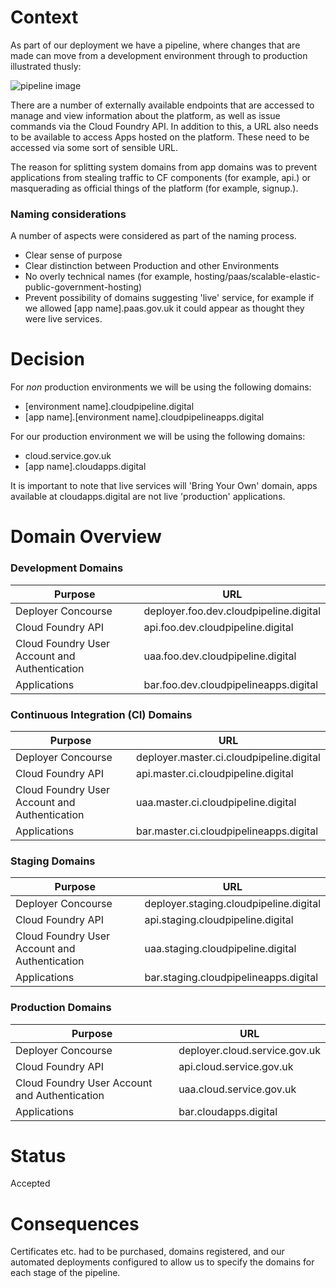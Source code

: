 Context
=======
As part of our deployment we have a pipeline, where changes that are made can move from a development environment through to production illustrated thusly:

![pipeline image](images/pipeline.jpg)

There are a number of externally available endpoints that are accessed to manage and view information about the platform, as well as issue commands via the Cloud Foundry API. In addition to this, a URL also needs to be available to access Apps hosted on the platform. These need to be accessed via some sort of sensible URL.

The reason for splitting system domains from app domains was to prevent applications from stealing traffic to CF components (for example, api.<domain>) or masquerading as official things of the platform (for example, signup.<domain>).

### Naming considerations
A number of aspects were considered as part of the naming process.

* Clear sense of purpose
* Clear distinction between Production and other Environments
* No overly technical names (for example, hosting/paas/scalable-elastic-public-government-hosting)
* Prevent possibility of domains suggesting 'live' service, for example if we allowed [app name].paas.gov.uk it could appear as thought they were live services.


Decision
========
For _non_ production environments we will be using the following domains:

* [environment name].cloudpipeline.digital
* [app name].[environment name].cloudpipelineapps.digital

For our production environment we will be using the following domains:

* cloud.service.gov.uk
* [app name].cloudapps.digital

It is important to note that live services will 'Bring Your Own' domain, apps available at cloudapps.digital are not live 'production' applications.

Domain Overview
===============

### Development Domains
Purpose | URL |
------------ | -------------
Deployer Concourse | deployer.foo.dev.cloudpipeline.digital
Cloud Foundry API | api.foo.dev.cloudpipeline.digital
Cloud Foundry User Account and Authentication | uaa.foo.dev.cloudpipeline.digital
Applications | bar.foo.dev.cloudpipelineapps.digital

### Continuous Integration (CI) Domains
Purpose | URL |
------------ | -------------
Deployer Concourse | deployer.master.ci.cloudpipeline.digital
Cloud Foundry API | api.master.ci.cloudpipeline.digital
Cloud Foundry User Account and Authentication | uaa.master.ci.cloudpipeline.digital
Applications | bar.master.ci.cloudpipelineapps.digital

### Staging Domains
Purpose | URL |
------------ | -------------
Deployer Concourse | deployer.staging.cloudpipeline.digital
Cloud Foundry API | api.staging.cloudpipeline.digital
Cloud Foundry User Account and Authentication | uaa.staging.cloudpipeline.digital
Applications | bar.staging.cloudpipelineapps.digital

### Production Domains
Purpose | URL |
------------ | -------------
Deployer Concourse | deployer.cloud.service.gov.uk
Cloud Foundry API | api.cloud.service.gov.uk
Cloud Foundry User Account and Authentication | uaa.cloud.service.gov.uk
Applications | bar.cloudapps.digital

Status
======

Accepted

Consequences
============
Certificates etc. had to be purchased, domains registered, and our automated deployments configured to allow us to specify the domains for each stage of the pipeline.
